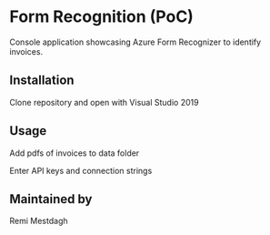 # Form Recognition (PoC)

Console application showcasing Azure Form Recognizer to identify invoices.

## Installation

Clone repository and open with Visual Studio 2019



## Usage

Add pdfs of invoices to data folder

Enter API keys and connection strings



## Maintained by
Remi Mestdagh
